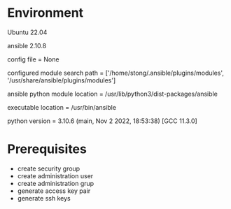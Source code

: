 
# Environment

Ubuntu 22.04

ansible 2.10.8

  config file = None
  
  configured module search path = ['/home/stong/.ansible/plugins/modules', '/usr/share/ansible/plugins/modules']
  
  ansible python module location = /usr/lib/python3/dist-packages/ansible
  
  executable location = /usr/bin/ansible
  
  python version = 3.10.6 (main, Nov  2 2022, 18:53:38) [GCC 11.3.0]

# Prerequisites
* create security group
* create administration user
* create administration grup
* generate access key pair
* generate ssh keys
